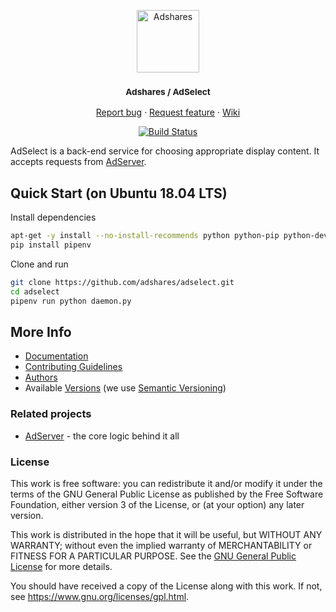 <p align="center">
    <a href="https://adshares.net/" title="Adshares sp. z o.o." target="_blank">
        <img src="https://adshares.net/logos/ads.svg" alt="Adshares" width="100" height="100">
    </a>
</p>
<h3 align="center"><small>Adshares / AdSelect</small></h3>
<p align="center">
    <a href="https://github.com/adshares/adselect/issues/new?template=bug_report.md&labels=Bug">Report bug</a>
    ·
    <a href="https://github.com/adshares/adselect/issues/new?template=feature_request.md&labels=New%20Feature">Request feature</a>
    ·
    <a href="https://github.com/adshares/adselect/wiki">Wiki</a>
</p>
<p align="center">
    <a href="https://travis-ci.org/adshares/adselect" title="master" target="_blank">
        <img src="https://travis-ci.org/adshares/adselect.svg?branch=master" alt="Build Status">
    </a>
</p>

AdSelect is a back-end service for choosing appropriate display content.
It accepts requests from [AdServer](https://github.com/adshares/adserver).

## Quick Start (on Ubuntu 18.04 LTS)

Install dependencies
```bash
apt-get -y install --no-install-recommends python python-pip python-dev gcc
pip install pipenv
```

Clone and run
```bash
git clone https://github.com/adshares/adselect.git
cd adselect
pipenv run python daemon.py
```

## More Info

- [Documentation](https://adshares-adselect.readthedocs.io)
- [Contributing Guidelines](docs/CONTRIBUTING.md)
- [Authors](https://github.com/adshares/adselect/contributors)
- Available [Versions](https://github.com/adshares/adselect/tags) (we use [Semantic Versioning](http://semver.org/))

### Related projects

- [AdServer](https://github.com/adshares/adserver) - the core logic behind it all

### License

This work is free software: you can redistribute it and/or modify
it under the terms of the GNU General Public License as published by
the Free Software Foundation, either version 3 of the License, or
(at your option) any later version.

This work is distributed in the hope that it will be useful,
but WITHOUT ANY WARRANTY; without even the implied warranty of
MERCHANTABILITY or FITNESS FOR A PARTICULAR PURPOSE. See the
[GNU General Public License](LICENSE) for more details.

You should have received a copy of the License along with this work.
If not, see <https://www.gnu.org/licenses/gpl.html>.
